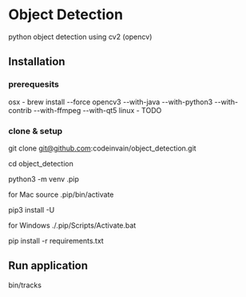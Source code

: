 # Object Detection

python object detection using cv2 (opencv)

## Installation
### prerequesits
osx - brew install --force opencv3  --with-java --with-python3 --with-contrib --with-ffmpeg --with-qt5
linux - TODO
###  clone & setup
git clone git@github.com:codeinvain/object_detection.git

cd object_detection

python3 -m venv .pip

for Mac
source .pip/bin/activate

pip3 install -U

for Windows
 ./.pip/Scripts/Activate.bat

 pip install -r requirements.txt

## Run application
bin/tracks 


